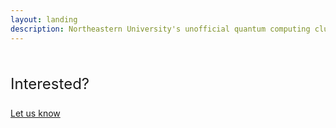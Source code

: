 ```yaml
---
layout: landing
description: Northeastern University's unofficial quantum computing club. 
---
```


<p style="font-size: 1.5rem; margin-top: 50px">Interested?</p>

<a href="https://forms.gle/b8JgEhx8uyRcyL2T6" class="button" style="font-weight: 400">Let us know</a>
